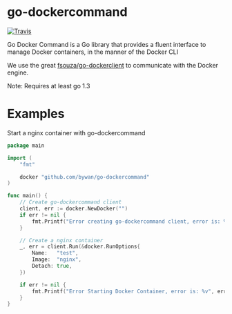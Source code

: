 go-dockercommand
================

[![Travis](http://img.shields.io/travis/bywan/go-dockercommand.svg?style=flat-square)](https://travis-ci.org/bywan/go-dockercommand)

Go Docker Command is a Go library that provides a fluent interface to manage Docker
containers, in the manner of the Docker CLI

We use the great [fsouza/go-dockerclient](https://github.com/fsouza/go-dockerclient)
to communicate with the Docker engine.

Note: Requires at least go 1.3

# Examples

Start a nginx container with go-dockercommand

```go
package main

import (
	"fmt"

	docker "github.com/bywan/go-dockercommand"
)

func main() {
	// Create go-dockercommand client
	client, err := docker.NewDocker("")
	if err != nil {
		fmt.Printf("Error creating go-dockercommand client, error is: %v", err)
	}

	// Create a nginx container
	_, err = client.Run(&docker.RunOptions{
		Name:   "test",
		Image:  "nginx",
		Detach: true,
	})

	if err != nil {
		fmt.Printf("Error Starting Docker Container, error is: %v", err)
	}
}
```

